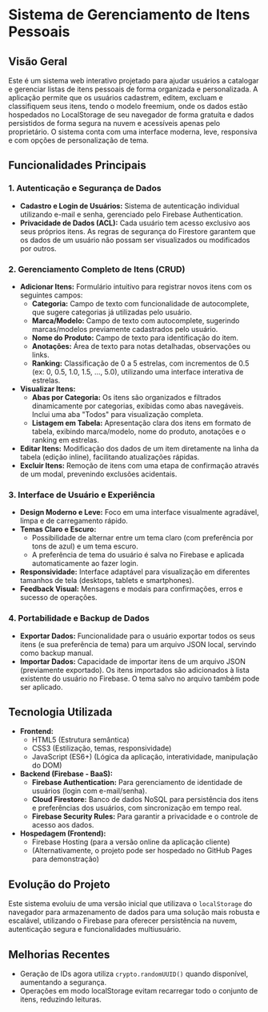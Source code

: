 # Sistema de Gerenciamento de Itens Pessoais

## Visão Geral

Este é um sistema web interativo projetado para ajudar usuários a catalogar e gerenciar listas de itens pessoais de forma organizada e personalizada. A aplicação permite que os usuários cadastrem, editem, excluam e classifiquem seus itens, tendo o modelo freemium, onde os dados estão hospedados no LocalStorage de seu navegador de forma gratuíta e dados persistidos de forma segura na nuvem e acessíveis apenas pelo proprietário. O sistema conta com uma interface moderna, leve, responsiva e com opções de personalização de tema.

## Funcionalidades Principais

### 1. Autenticação e Segurança de Dados

- **Cadastro e Login de Usuários:** Sistema de autenticação individual utilizando e-mail e senha, gerenciado pelo Firebase Authentication.
- **Privacidade de Dados (ACL):** Cada usuário tem acesso exclusivo aos seus próprios itens. As regras de segurança do Firestore garantem que os dados de um usuário não possam ser visualizados ou modificados por outros.

### 2. Gerenciamento Completo de Itens (CRUD)

- **Adicionar Itens:** Formulário intuitivo para registrar novos itens com os seguintes campos:
  - **Categoria:** Campo de texto com funcionalidade de autocomplete, que sugere categorias já utilizadas pelo usuário.
  - **Marca/Modelo:** Campo de texto com autocomplete, sugerindo marcas/modelos previamente cadastrados pelo usuário.
  - **Nome do Produto:** Campo de texto para identificação do item.
  - **Anotações:** Área de texto para notas detalhadas, observações ou links.
  - **Ranking:** Classificação de 0 a 5 estrelas, com incrementos de 0.5 (ex: 0, 0.5, 1.0, 1.5, ..., 5.0), utilizando uma interface interativa de estrelas.
- **Visualizar Itens:**
  - **Abas por Categoria:** Os itens são organizados e filtrados dinamicamente por categorias, exibidas como abas navegáveis. Inclui uma aba "Todos" para visualização completa.
  - **Listagem em Tabela:** Apresentação clara dos itens em formato de tabela, exibindo marca/modelo, nome do produto, anotações e o ranking em estrelas.
- **Editar Itens:** Modificação dos dados de um item diretamente na linha da tabela (edição inline), facilitando atualizações rápidas.
- **Excluir Itens:** Remoção de itens com uma etapa de confirmação através de um modal, prevenindo exclusões acidentais.

### 3. Interface de Usuário e Experiência

- **Design Moderno e Leve:** Foco em uma interface visualmente agradável, limpa e de carregamento rápido.
- **Temas Claro e Escuro:**
  - Possibilidade de alternar entre um tema claro (com preferência por tons de azul) e um tema escuro.
  - A preferência de tema do usuário é salva no Firebase e aplicada automaticamente ao fazer login.
- **Responsividade:** Interface adaptável para visualização em diferentes tamanhos de tela (desktops, tablets e smartphones).
- **Feedback Visual:** Mensagens e modais para confirmações, erros e sucesso de operações.

### 4. Portabilidade e Backup de Dados

- **Exportar Dados:** Funcionalidade para o usuário exportar todos os seus itens (e sua preferência de tema) para um arquivo JSON local, servindo como backup manual.
- **Importar Dados:** Capacidade de importar itens de um arquivo JSON (previamente exportado). Os itens importados são adicionados à lista existente do usuário no Firebase. O tema salvo no arquivo também pode ser aplicado.

## Tecnologia Utilizada

- **Frontend:**
  - HTML5 (Estrutura semântica)
  - CSS3 (Estilização, temas, responsividade)
  - JavaScript (ES6+) (Lógica da aplicação, interatividade, manipulação do DOM)
- **Backend (Firebase - BaaS):**
  - **Firebase Authentication:** Para gerenciamento de identidade de usuários (login com e-mail/senha).
  - **Cloud Firestore:** Banco de dados NoSQL para persistência dos itens e preferências dos usuários, com sincronização em tempo real.
  - **Firebase Security Rules:** Para garantir a privacidade e o controle de acesso aos dados.
- **Hospedagem (Frontend):**
  - Firebase Hosting (para a versão online da aplicação cliente)
  - (Alternativamente, o projeto pode ser hospedado no GitHub Pages para demonstração)

## Evolução do Projeto

Este sistema evoluiu de uma versão inicial que utilizava o `localStorage` do navegador para armazenamento de dados para uma solução mais robusta e escalável, utilizando o Firebase para oferecer persistência na nuvem, autenticação segura e funcionalidades multiusuário.
## Melhorias Recentes
- Geração de IDs agora utiliza `crypto.randomUUID()` quando disponível, aumentando a segurança.
- Operações em modo localStorage evitam recarregar todo o conjunto de itens, reduzindo leituras.
